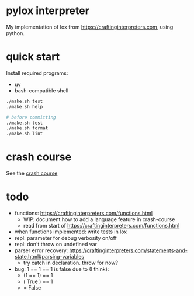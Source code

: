 # pylox interpreter

My implementation of lox from https://craftinginterpreters.com, using python.

# quick start
Install required programs:
- [uv](https://github.com/astral-sh/uv)
- bash-compatible shell

```sh
./make.sh test
./make.sh help

# before committing
./make.sh test
./make.sh format
./make.sh lint
```

# crash course
See the [crash course](/docs/crash-course.md)

# todo
- functions: https://craftinginterpreters.com/functions.html
    - WIP: document how to add a language feature in crash-course
    - read from start of https://craftinginterpreters.com/functions.html
- when functions implemented: write tests in lox
- repl: parameter for debug verbosity on/off
- repl: don't throw on undefined var
- parser error recovery: https://craftinginterpreters.com/statements-and-state.html#parsing-variables
    - try catch in declaration. throw for now?
- bug: 1 == 1 == 1 is false due to (I think):
    - (1 == 1) == 1
    - ( True ) == 1
    - = False
